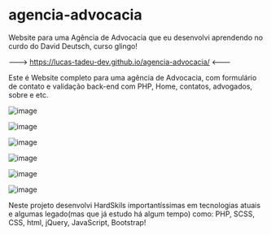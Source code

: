 # agencia-advocacia

Website para uma Agência de Advocacia que eu desenvolvi aprendendo no curdo do David Deutsch, curso glingo!

---> https://lucas-tadeu-dev.github.io/agencia-advocacia/ <---

Este é Website completo para uma agência de Advocacia, com formulário de contato e validação back-end com PHP, Home, contatos, advogados, sobre e etc.

![image](https://user-images.githubusercontent.com/104043012/194975794-db0ed930-3be6-4ca7-8f54-7f1d45ac8a7d.png)

![image](https://user-images.githubusercontent.com/104043012/194975809-32cc6fdd-8e6c-459b-9fcc-08a31bf0a459.png)

![image](https://user-images.githubusercontent.com/104043012/194975825-4d998ebc-8a3c-4ffb-900b-2f8b6cfe05df.png)


![image](https://user-images.githubusercontent.com/104043012/194975852-5a066c82-646f-44f0-a98b-3ee59d40e71e.png)

![image](https://user-images.githubusercontent.com/104043012/194975864-f2f5cfeb-d5f0-489b-955f-d1b3a5ad9dc1.png)

![image](https://user-images.githubusercontent.com/104043012/194975871-d0ea3f51-20f2-4216-8512-2a656f307a43.png)


Neste projeto desenvolvi HardSkils importantíssimas em tecnologias atuais e algumas legado(mas que já estudo há algum tempo) como:
PHP, SCSS, CSS, html, jQuery, JavaScript, Bootstrap!
